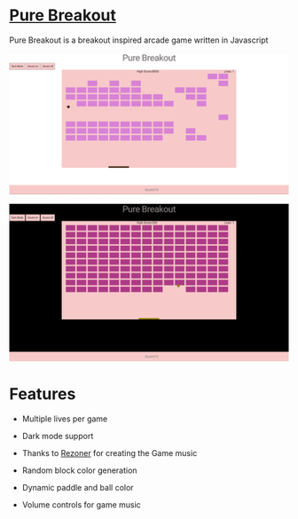 # [Pure Breakout](https://noah670.github.io/Pure-Breakout/)
Pure Breakout is a breakout inspired arcade game written in Javascript

![alt-text](https://github.com/Noah670/Pure-Breakout/blob/master/display/light-mode-gameplay.gif)

![alt-text](https://github.com/Noah670/Pure-Breakout/blob/master/display/dark-mode-gameplay.gif)


# Features 

- Multiple lives per game

- Dark mode support

- Thanks to [Rezoner](https://opengameart.org/users/rezoner) for creating the Game music

- Random block color generation 

- Dynamic paddle and ball color

- Volume controls for game music
